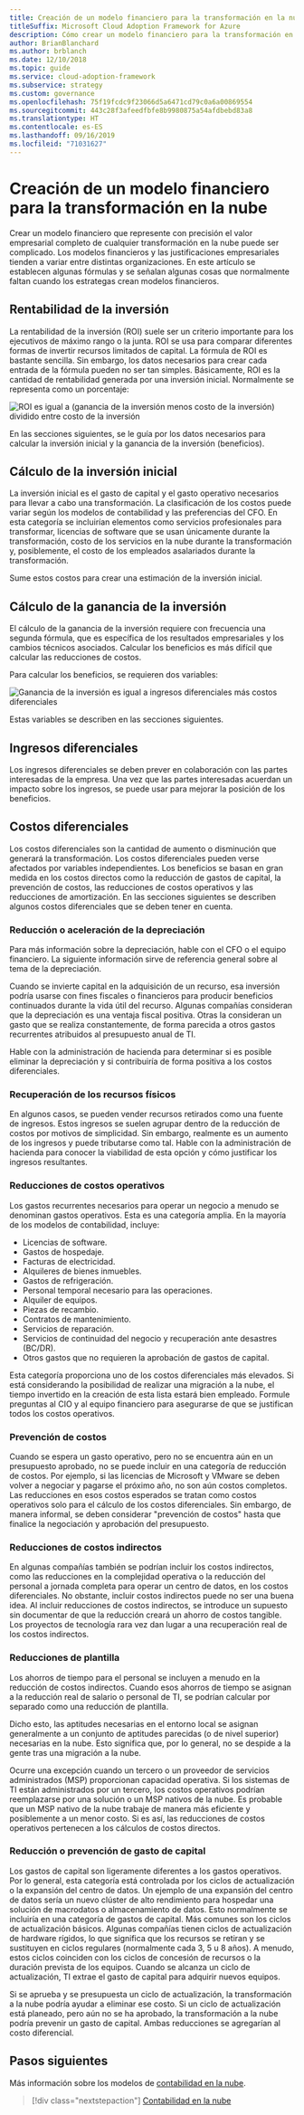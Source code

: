 ```yaml
---
title: Creación de un modelo financiero para la transformación en la nube
titleSuffix: Microsoft Cloud Adoption Framework for Azure
description: Cómo crear un modelo financiero para la transformación en la nube
author: BrianBlanchard
ms.author: brblanch
ms.date: 12/10/2018
ms.topic: guide
ms.service: cloud-adoption-framework
ms.subservice: strategy
ms.custom: governance
ms.openlocfilehash: 75f19fcdc9f23066d5a6471cd79c0a6a00869554
ms.sourcegitcommit: 443c28f3afeedfbfe8b9980875a54afdbebd83a8
ms.translationtype: HT
ms.contentlocale: es-ES
ms.lasthandoff: 09/16/2019
ms.locfileid: "71031627"
---
```

# <a name="create-a-financial-model-for-cloud-transformation"></a>Creación de un modelo financiero para la transformación en la nube

Crear un modelo financiero que represente con precisión el valor empresarial completo de cualquier transformación en la nube puede ser complicado. Los modelos financieros y las justificaciones empresariales tienden a variar entre distintas organizaciones. En este artículo se establecen algunas fórmulas y se señalan algunas cosas que normalmente faltan cuando los estrategas crean modelos financieros.

## <a name="return-on-investment"></a>Rentabilidad de la inversión

La rentabilidad de la inversión (ROI) suele ser un criterio importante para los ejecutivos de máximo rango o la junta. ROI se usa para comparar diferentes formas de invertir recursos limitados de capital. La fórmula de ROI es bastante sencilla. Sin embargo, los datos necesarios para crear cada entrada de la fórmula pueden no ser tan simples. Básicamente, ROI es la cantidad de rentabilidad generada por una inversión inicial. Normalmente se representa como un porcentaje:

![ROI es igual a (ganancia de la inversión menos costo de la inversión) dividido entre costo de la inversión](../_images/strategy/formula-roi.png)

En las secciones siguientes, se le guía por los datos necesarios para calcular la inversión inicial y la ganancia de la inversión (beneficios).

## <a name="calculating-initial-investment"></a>Cálculo de la inversión inicial

La inversión inicial es el gasto de capital y el gasto operativo necesarios para llevar a cabo una transformación. La clasificación de los costos puede variar según los modelos de contabilidad y las preferencias del CFO. En esta categoría se incluirían elementos como servicios profesionales para transformar, licencias de software que se usan únicamente durante la transformación, costo de los servicios en la nube durante la transformación y, posiblemente, el costo de los empleados asalariados durante la transformación.

Sume estos costos para crear una estimación de la inversión inicial.

## <a name="calculating-the-gain-from-investment"></a>Cálculo de la ganancia de la inversión

El cálculo de la ganancia de la inversión requiere con frecuencia una segunda fórmula, que es específica de los resultados empresariales y los cambios técnicos asociados. Calcular los beneficios es más difícil que calcular las reducciones de costos.

Para calcular los beneficios, se requieren dos variables:

![Ganancia de la inversión es igual a ingresos diferenciales más costos diferenciales](../_images/strategy/formula-gain-from-investment.png)

Estas variables se describen en las secciones siguientes.

## <a name="revenue-deltas"></a>Ingresos diferenciales

Los ingresos diferenciales se deben prever en colaboración con las partes interesadas de la empresa. Una vez que las partes interesadas acuerdan un impacto sobre los ingresos, se puede usar para mejorar la posición de los beneficios.

## <a name="cost-deltas"></a>Costos diferenciales

Los costos diferenciales son la cantidad de aumento o disminución que generará la transformación. Los costos diferenciales pueden verse afectados por variables independientes. Los beneficios se basan en gran medida en los costos directos como la reducción de gastos de capital, la prevención de costos, las reducciones de costos operativos y las reducciones de amortización. En las secciones siguientes se describen algunos costos diferenciales que se deben tener en cuenta.

### <a name="depreciation-reduction-or-acceleration"></a>Reducción o aceleración de la depreciación

Para más información sobre la depreciación, hable con el CFO o el equipo financiero. La siguiente información sirve de referencia general sobre al tema de la depreciación.

Cuando se invierte capital en la adquisición de un recurso, esa inversión podría usarse con fines fiscales o financieros para producir beneficios continuados durante la vida útil del recurso. Algunas compañías consideran que la depreciación es una ventaja fiscal positiva. Otras la consideran un gasto que se realiza constantemente, de forma parecida a otros gastos recurrentes atribuidos al presupuesto anual de TI.

Hable con la administración de hacienda para determinar si es posible eliminar la depreciación y si contribuiría de forma positiva a los costos diferenciales.

### <a name="physical-asset-recovery"></a>Recuperación de los recursos físicos

En algunos casos, se pueden vender recursos retirados como una fuente de ingresos. Estos ingresos se suelen agrupar dentro de la reducción de costos por motivos de simplicidad. Sin embargo, realmente es un aumento de los ingresos y puede tributarse como tal. Hable con la administración de hacienda para conocer la viabilidad de esta opción y cómo justificar los ingresos resultantes.

### <a name="operational-cost-reductions"></a>Reducciones de costos operativos

Los gastos recurrentes necesarios para operar un negocio a menudo se denominan gastos operativos. Esta es una categoría amplia. En la mayoría de los modelos de contabilidad, incluye:

- Licencias de software.
- Gastos de hospedaje.
- Facturas de electricidad.
- Alquileres de bienes inmuebles.
- Gastos de refrigeración.
- Personal temporal necesario para las operaciones.
- Alquiler de equipos.
- Piezas de recambio.
- Contratos de mantenimiento.
- Servicios de reparación.
- Servicios de continuidad del negocio y recuperación ante desastres (BC/DR).
- Otros gastos que no requieren la aprobación de gastos de capital.

Esta categoría proporciona uno de los costos diferenciales más elevados. Si está considerando la posibilidad de realizar una migración a la nube, el tiempo invertido en la creación de esta lista estará bien empleado. Formule preguntas al CIO y al equipo financiero para asegurarse de que se justifican todos los costos operativos.

### <a name="cost-avoidance"></a>Prevención de costos

Cuando se espera un gasto operativo, pero no se encuentra aún en un presupuesto aprobado, no se puede incluir en una categoría de reducción de costos. Por ejemplo, si las licencias de Microsoft y VMware se deben volver a negociar y pagarse el próximo año, no son aún costos completos. Las reducciones en esos costos esperados se tratan como costos operativos solo para el cálculo de los costos diferenciales. Sin embargo, de manera informal, se deben considerar "prevención de costos" hasta que finalice la negociación y aprobación del presupuesto.

### <a name="soft-cost-reductions"></a>Reducciones de costos indirectos

En algunas compañías también se podrían incluir los costos indirectos, como las reducciones en la complejidad operativa o la reducción del personal a jornada completa para operar un centro de datos, en los costos diferenciales. No obstante, incluir costos indirectos puede no ser una buena idea. Al incluir reducciones de costos indirectos, se introduce un supuesto sin documentar de que la reducción creará un ahorro de costos tangible. Los proyectos de tecnología rara vez dan lugar a una recuperación real de los costos indirectos.

### <a name="headcount-reductions"></a>Reducciones de plantilla

Los ahorros de tiempo para el personal se incluyen a menudo en la reducción de costos indirectos. Cuando esos ahorros de tiempo se asignan a la reducción real de salario o personal de TI, se podrían calcular por separado como una reducción de plantilla.

Dicho esto, las aptitudes necesarias en el entorno local se asignan generalmente a un conjunto de aptitudes parecidas (o de nivel superior) necesarias en la nube. Esto significa que, por lo general, no se despide a la gente tras una migración a la nube.

Ocurre una excepción cuando un tercero o un proveedor de servicios administrados (MSP) proporcionan capacidad operativa. Si los sistemas de TI están administrados por un tercero, los costos operativos podrían reemplazarse por una solución o un MSP nativos de la nube. Es probable que un MSP nativo de la nube trabaje de manera más eficiente y posiblemente a un menor costo. Si es así, las reducciones de costos operativos pertenecen a los cálculos de costos directos.

### <a name="capital-expense-reductions-or-avoidance"></a>Reducción o prevención de gasto de capital

Los gastos de capital son ligeramente diferentes a los gastos operativos. Por lo general, esta categoría está controlada por los ciclos de actualización o la expansión del centro de datos. Un ejemplo de una expansión del centro de datos sería un nuevo clúster de alto rendimiento para hospedar una solución de macrodatos o almacenamiento de datos. Esto normalmente se incluiría en una categoría de gastos de capital. Más comunes son los ciclos de actualización básicos. Algunas compañías tienen ciclos de actualización de hardware rígidos, lo que significa que los recursos se retiran y se sustituyen en ciclos regulares (normalmente cada 3, 5 u 8 años). A menudo, estos ciclos coinciden con los ciclos de concesión de recursos o la duración prevista de los equipos. Cuando se alcanza un ciclo de actualización, TI extrae el gasto de capital para adquirir nuevos equipos.

Si se aprueba y se presupuesta un ciclo de actualización, la transformación a la nube podría ayudar a eliminar ese costo. Si un ciclo de actualización está planeado, pero aún no se ha aprobado, la transformación a la nube podría prevenir un gasto de capital. Ambas reducciones se agregarían al costo diferencial.

## <a name="next-steps"></a>Pasos siguientes

Más información sobre los modelos de [contabilidad en la nube](./cloud-accounting.md).

> [!div class="nextstepaction"]
> [Contabilidad en la nube](./cloud-accounting.md)
